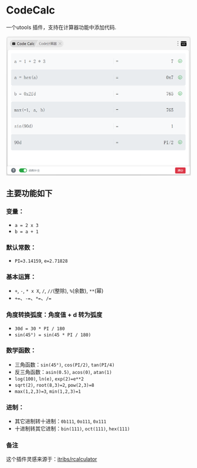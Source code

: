 # CodeCalc 

一个utools 插件，支持在计算器功能中添加代码.

![](CodeCalc.png)


## 主要功能如下

### 变量：
- `a = 2 x 3`
- `b = a + 1`

### 默认常数：
- `PI=3.14159`, `e=2.71828`


### 基本运算：
- `+`, `-`, `* x X`, `/`, `//`(整除), `%`(余数), `**`(幂)
- `+=`、`-=`、`*=`、`/=`

### 角度转换弧度：角度值 + d 转为弧度
- `30d = 30 * PI / 180`
- `sin(45°) = sin(45 * PI / 180)`

### 数学函数：
- 三角函数：`sin(45°)`, `cos(PI/2)`, `tan(PI/4)`
- 反三角函数：`asin(0.5)`, `acos(0)`, `atan(1)`
- `log(100)`, `ln(e)`, `exp(2)=e**2`
- `sqrt(2)`, `root(8,3)=2`, `pow(2,3)=8`
- `max(1,2,3)=3`, `min(1,2,3)=1`


### 进制：
- 其它进制转十进制：`0b111`, `0o111`, `0x111`
- 十进制转其它进制：`bin(111)`, `oct(111)`, `hex(111)`

### 备注
这个插件灵感来源于：[itribs/rcalculator](https://github.com/itribs/rcalculator)

